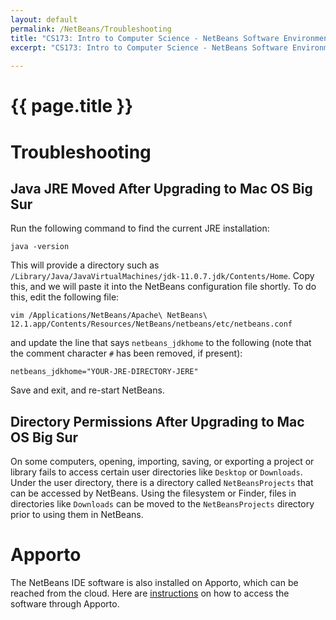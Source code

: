 ```yaml
---
layout: default
permalink: /NetBeans/Troubleshooting
title: "CS173: Intro to Computer Science - NetBeans Software Environment"
excerpt: "CS173: Intro to Computer Science - NetBeans Software Environment"
    
---
```

# {{ page.title }}

# Troubleshooting

## Java JRE Moved After Upgrading to Mac OS Big Sur
Run the following command to find the current JRE installation:
```
java -version
```

This will provide a directory such as `/Library/Java/JavaVirtualMachines/jdk-11.0.7.jdk/Contents/Home`.  Copy this, and we will paste it into the NetBeans configuration file shortly.  To do this, edit the following file:

```
vim /Applications/NetBeans/Apache\ NetBeans\ 12.1.app/Contents/Resources/NetBeans/netbeans/etc/netbeans.conf
```

and update the line that says `netbeans_jdkhome` to the following (note that the comment character `#` has been removed, if present):

```
netbeans_jdkhome="YOUR-JRE-DIRECTORY-JERE"
```

Save and exit, and re-start NetBeans.

## Directory Permissions After Upgrading to Mac OS Big Sur
On some computers, opening, importing, saving, or exporting a project or library fails to access certain user directories like `Desktop` or `Downloads`.  Under the user directory, there is a directory called `NetBeansProjects` that can be accessed by NetBeans.  Using the filesystem or Finder, files in directories like `Downloads` can be moved to the `NetBeansProjects` directory prior to using them in NetBeans.

# Apporto
The NetBeans IDE software is also installed on Apporto, which can be reached from the cloud.  Here are [instructions](https://www.ursinus.edu/live/files/3550-apporto-instructionspdf) on how to access the software through Apporto.
